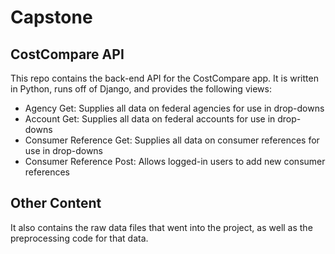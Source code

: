 # Capstone
## CostCompare API

This repo contains the back-end API for the CostCompare app. It is written in Python, runs off of Django, and provides the following views:
* Agency Get: Supplies all data on federal agencies for use in drop-downs
* Account Get: Supplies all data on federal accounts for use in drop-downs
* Consumer Reference Get: Supplies all data on consumer references for use in drop-downs
* Consumer Reference Post: Allows logged-in users to add new consumer references

## Other Content
It also contains the raw data files that went into the project, as well as the preprocessing code for that data.